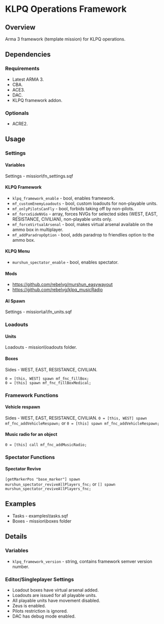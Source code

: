 # KLPQ Operations Framework

## Overview
Arma 3 framework (template mission) for KLPQ operations.

## Dependencies

### Requirements
- Latest ARMA 3.
- CBA.
- ACE3.
- DAC.
- KLPQ framework addon.

### Optionals
- ACRE2.

## Usage

### Settings

#### Variables
Settings - mission\fn_settings.sqf

#### KLPQ Framework
- ```klpq_framework_enable``` - bool, enables framework.
- ```mf_customEnemyLoadouts``` - bool, custom loadouts for non-playable units.
- ```mf_onlyPilotsCanFly``` - bool, forbids taking off by non-pilots.
- ```mf_forceSideNVGs``` - array, forces NVGs for selected sides (WEST, EAST, RESISTANCE, CIVILIAN), non-playable units only.
- ```mf_forceVirtualArsenal``` - bool, makes virtual arsenal available on the ammo box in multiplayer.
- ```mf_addParadropOption``` - bool, adds paradrop to friendlies option to the ammo box.

#### KLPQ Menu
- ```murshun_spectator_enable``` - bool, enables spectator.

#### Mods
- https://github.com/rebelvg/murshun_easywayout
- https://github.com/rebelvg/klpq_musicRadio

#### AI Spawn
Settings - mission\ai\fn_units.sqf

### Loadouts

#### Units
Loadouts - mission\loadouts folder.

#### Boxes
Sides - WEST, EAST, RESISTANCE, CIVILIAN.
```
0 = [this, WEST] spawn mf_fnc_fillBox;
0 = [this] spawn mf_fnc_fillBoxMedical;
```

### Framework Functions

#### Vehicle respawn
Sides - WEST, EAST, RESISTANCE, CIVILIAN.
```0 = [this, WEST] spawn mf_fnc_addVehicleRespawn;```
or
```0 = [this] spawn mf_fnc_addVehicleRespawn;```

#### Music radio for an object
```0 = [this] call mf_fnc_addMusicRadio;```

### Spectator Functions

#### Spectator Revive
```[getMarkerPos "base_marker"] spawn murshun_spectator_reviveAllPlayers_fnc;```
or
```[] spawn murshun_spectator_reviveAllPlayers_fnc;```

## Examples

- Tasks - examples\tasks.sqf
- Boxes - mission\boxes folder

## Details

### Variables
- ```klpq_framework_version``` - string, contains framework semver version number.

### Editor/Singleplayer Settings
- Loadout boxes have virtual arsenal added.
- Loadouts are issued for all playable units.
- All playable units have movement disabled.
- Zeus is enabled.
- Pilots restriction is ignored.
- DAC has debug mode enabled.
